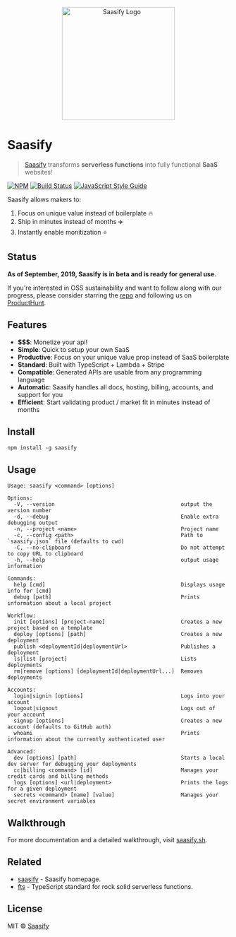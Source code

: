 <p align="center">
  <a href="https://saasify.sh" title="Saasify">
    <img src="https://raw.githubusercontent.com/saasify-sh/saasify/master/logo-vert-white@4x.png" alt="Saasify Logo" width="256" />
  </a>
</p>

# Saasify

> [Saasify](https://saasify.sh) transforms **serverless functions** into fully functional **SaaS** websites!

[![NPM](https://img.shields.io/npm/v/saasify.svg)](https://www.npmjs.com/package/saasify) [![Build Status](https://travis-ci.com/saasify-sh/saasify.svg?branch=master)](https://travis-ci.com/saasify-sh/saasify) [![JavaScript Style Guide](https://img.shields.io/badge/code_style-standard-brightgreen.svg)](https://standardjs.com)

Saasify allows makers to:

1. Focus on unique value instead of boilerplate 🔥
2. Ship in minutes instead of months ✈️
3. Instantly enable monitization ⭐️

## Status

**As of September, 2019, Saasify is in beta and is ready for general use.**

If you're interested in OSS sustainability and want to follow along with our progress, please consider starring the [repo](https://github.com/saasify-sh/saasify) and following us on [ProductHunt](https://www.producthunt.com/upcoming/saasify-2).

## Features

- **\$\$\$**: Monetize your api!
- **Simple**: Quick to setup your own SaaS
- **Productive**: Focus on your unique value prop instead of SaaS boilerplate
- **Standard**: Built with TypeScript + Lambda + Stripe
- **Compatible**: Generated APIs are usable from any programming language
- **Automatic**: Saasify handles all docs, hosting, billing, accounts, and support for you
- **Efficient**: Start validating product / market fit in minutes instead of months

## Install

```
npm install -g saasify
```

## Usage

```
Usage: saasify <command> [options]

Options:
  -V, --version                                        output the version number
  -d, --debug                                          Enable extra debugging output
  -n, --project <name>                                 Project name
  -c, --config <path>                                  Path to `saasify.json` file (defaults to cwd)
  -C, --no-clipboard                                   Do not attempt to copy URL to clipboard
  -h, --help                                           output usage information

Commands:
  help [cmd]                                           Displays usage info for [cmd]
  debug [path]                                         Prints information about a local project

Workflow:
  init [options] [project-name]                        Creates a new project based on a template
  deploy [options] [path]                              Creates a new deployment
  publish <deploymentId|deploymentUrl>                 Publishes a deployment
  ls|list [project]                                    Lists deployments
  rm|remove [options] [deploymentId|deploymentUrl...]  Removes deployments

Accounts:
  login|signin [options]                               Logs into your account
  logout|signout                                       Logs out of your account
  signup [options]                                     Creates a new account (defaults to GitHub auth)
  whoami                                               Prints information about the currently authenticated user

Advanced:
  dev [options] [path]                                 Starts a local dev server for debugging your deployments
  cc|billing <command> [id]                            Manages your credit cards and billing methods
  logs [options] <url|deployment>                      Prints the logs for a given deployment
  secrets <command> [name] [value]                     Manages your secret environment variables
```

## Walkthrough

For more documentation and a detailed walkthrough, visit [saasify.sh](https://saasify.sh).

## Related

- [saasify](https://saasify.sh) - Saasify homepage.
- [fts](https://github.com/transitive-bullshit/functional-typescript) - TypeScript standard for rock solid serverless functions.

## License

MIT © [Saasify](https://saasify.sh)
